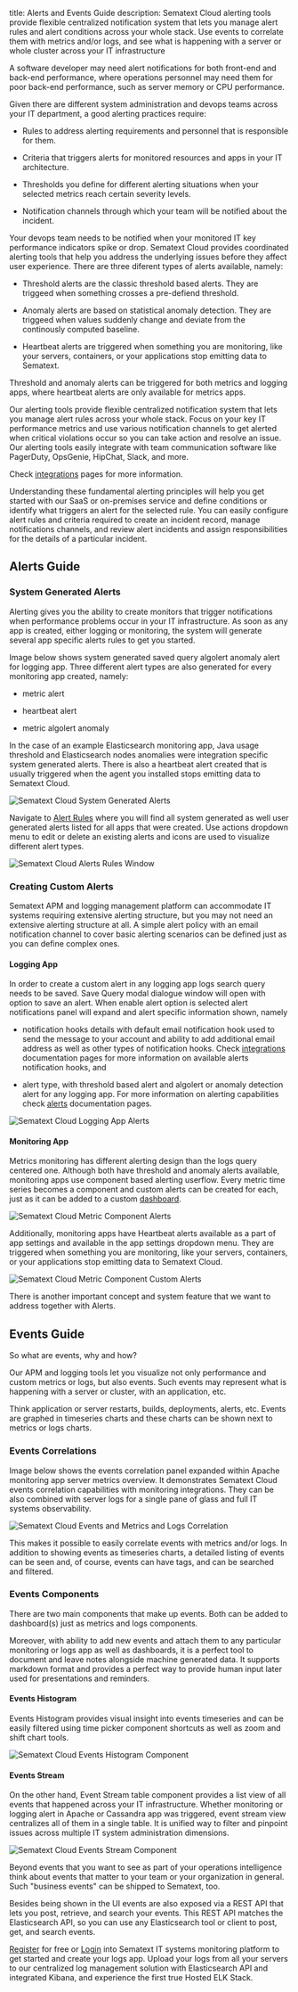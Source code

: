 title: Alerts and Events Guide
description: Sematext Cloud alerting tools provide flexible centralized notification system that lets you manage alert rules and alert conditions across your whole stack. Use events to correlate them with metrics and/or logs, and see what is happening with a server or whole cluster across your IT infrastructure 

A software developer may need alert notifications for both front-end and back-end performance, where operations personnel may need them for poor back-end performance, such as server memory or CPU performance.

Given there are different system administration and devops teams across your IT department, a good alerting practices require:

- Rules to address alerting requirements and personnel that is responsible for them.

- Criteria that triggers alerts for monitored resources and apps in your IT architecture.

- Thresholds you define for different alerting situations when your selected metrics reach certain severity levels. 

- Notification channels through which your team will be notified about the incident. 

Your devops team needs to be notified when your monitored IT key performance indicators spike or drop. Sematext Cloud provides coordinated alerting tools that help you address the underlying issues before they affect user experience. There are three diferent types of alerts available, namely: 

- Threshold alerts are the classic threshold based alerts. They are triggeed when something crosses a pre-defiend threshold.
 
- Anomaly alerts are based on statistical anomaly detection. They are triggeed when values suddenly change and deviate from the continously computed baseline. 

- Heartbeat alerts are triggered when something you are monitoring, like your servers, containers, or your applications stop emitting data to Sematext. 

Threshold and anomaly alerts can be triggered for both metrics and logging apps, where heartbeat alerts are only available for metrics apps.

Our alerting tools provide flexible centralized notification system that lets you manage alert rules across your whole stack. Focus on your key IT performance metrics and use various notification channels to get alerted when critical violations occur so you can take action and resolve an issue. Our alerting tools easily integrate with team communication software like PagerDuty, OpsGenie, HipChat, Slack, and more. 

Check [integrations](https://sematext.com/docs/integration/) pages for more information.

Understanding these fundamental alerting principles will help you get started with our SaaS or on-premises service and define conditions or identify what triggers an alert for the selected rule. You can easily configure alert rules and criteria required to create an incident record, manage notifications channels, and review alert incidents and assign responsibilities for the details of a particular incident.


## Alerts Guide

### System Generated Alerts

Alerting gives you the ability to create monitors that trigger notifications when performance problems occur in your IT infrastructure. As soon as any app is created, either logging or monitoring, the system will generate several app specific alerts rules to get you started. 

Image below shows system generated saved query algolert anomaly alert for logging app. Three different alert types are also generated for every monitoring app created, namely: 

- metric alert

- heartbeat alert

- metric algolert anomaly

In the case of an example Elasticsearch monitoring app, Java usage threshold and Elasticsearch nodes anomalies were integration specific system generated alerts. There is also a heartbeat alert created that is usually triggered when the agent you installed stops emitting data to Sematext Cloud.  

![Sematext Cloud System Generated Alerts](https://sematext.com/docs/images/guide/alerts-and-events/system-generated-alerts.png "Sematext Cloud System Generated Alerts")

Navigate to [Alert Rules](https://apps.sematext.com/ui/events/alerts/rules) where you will find all system generated as well user generated alerts listed for all apps that were created. Use actions dropdown menu to edit or delete an existing alerts and icons are used to visualize different alert types.

![Sematext Cloud Alerts Rules Window](https://sematext.com/docs/images/guide/alerts-and-events/alert-rules-window.png "Sematext Cloud Sematext Cloud Alerts Rules Window")

### Creating Custom Alerts

Sematext APM and logging management platform can accommodate IT systems requiring extensive alerting structure, but you may not need an extensive alerting structure at all. A simple alert policy with an email notification channel to cover basic alerting scenarios can be defined just as you can define complex ones.

#### Logging App

In order to create a custom alert in any logging app logs search query needs to be saved. Save Query modal dialogue window will open with option to save an alert. When enable alert option is selected alert notifications panel will expand and alert specific information shown, namely 

- notification hooks details with default email notification hook used to send the message to your account and ability to add additional email address as well as other types of notification hooks. Check [integrations](https://sematext.com/docs/integration/) documentation pages for more information on available alerts notification hooks, and

- alert type, with threshold based alert and algolert or anomaly detection alert for any logging app. For more information on alerting capabilities check [alerts](https://sematext.com/docs/alerts/) documentation pages.

![Sematext Cloud Logging App Alerts](https://sematext.com/docs/images/guide/alerts-and-events/logs-app-create-alert.png "Sematext Cloud Logging App Alerts")


#### Monitoring App

Metrics monitoring has different alerting design than the logs query centered one. Although both have threshold and anomaly alerts available, monitoring apps use component based alerting userflow. Every metric time series becomes a component and custom alerts can be created for each, just as it can be added to a custom [dashboard](https://sematext.com/docs/guide/dashboards-guide/).

![Sematext Cloud Metric Component Alerts](https://sematext.com/docs/images/guide/alerts-and-events/metric-component-alert.png "Sematext Cloud Metric Component Alerts")

Additionally, monitoring apps have Heartbeat alerts available as a part of app settings and available in the app settings dropdown menu. They are triggered when something you are monitoring, like your servers, containers, or your applications stop emitting data to Sematext Cloud.

![Sematext Cloud Metric Component Custom Alerts](https://sematext.com/docs/images/guide/alerts-and-events/create-heartbeat-alerts.png "Sematext Cloud Metric Component Custom Alerts")

There is another important concept and system feature that we want to address together with Alerts.

## Events Guide

So what are events, why and how?

Our APM and logging tools let you visualize not only performance and custom metrics or logs, but also events. Such events may represent what is happening with a server or cluster, with an application, etc. 

Think application or server restarts, builds, deployments, alerts, etc. Events are graphed in timeseries charts and these charts can be shown next to metrics or logs charts. 

### Events Correlations

Image below shows the events correlation panel expanded within Apache monitoring app server metrics overview. It demonstrates Sematext Cloud events correlation capabilities with monitoring integrations. They can be also combined with server logs for a single pane of glass and full IT systems observability.

![Sematext Cloud Events and Metrics and Logs Correlation](https://sematext.com/docs/images/guide/alerts-and-events//events-corellation-monitoring-app.png "Sematext Cloud Events and Metrics and Logs Correlation")

This makes it possible to easily correlate events with metrics and/or logs. In addition to showing events as timeseries charts, a detailed listing of events can be seen and, of course, events can have tags, and can be searched and filtered.

### Events Components

There are two main components that make up events. Both can be added to dashboard(s) just as metrics and logs components. 

Moreover, with ability to add new events and attach them to any particular monitoring or logs app as well as dashboards, it is a perfect tool to document and leave notes alongside machine generated data. It supports markdown format and provides a perfect way to provide human input later used for presentations and reminders. 

#### Events Histogram

Events Histogram provides visual insight into events timeseries and can be easily filtered using time picker component shortcuts as well as zoom and shift chart tools. 

![Sematext Cloud Events Histogram Component](https://sematext.com/docs/images/guide/alerts-and-events/add-events-component-time-series.png "Sematext Cloud Events Histogram Component")

#### Events Stream

On the other hand, Event Stream table component provides a list view of all events that happened across your IT infrastructure. Whether monitoring or logging alert in Apache or Cassandra app was triggered, event stream view centralizes all of them in a single table. It is unified way to filter and pinpoint issues across multiple IT system administration dimensions. 

![Sematext Cloud Events Stream Component](https://sematext.com/docs/images/guide/alerts-and-events/event-stream-component.png "Sematext Cloud Events Stream Component")

Beyond events that you want to see as part of your operations intelligence think about events that matter to your team or your organization in general. Such "business events" can be shipped to Sematext, too.

Besides being shown in the UI events are also exposed via a REST API that lets you post, retrieve, and search your events. This REST API matches the Elasticsearch API, so you can use any Elasticsearch tool or client to post, get, and search events.

[Register](https://apps.sematext.com/ui/registration) for free or [Login](https://apps.sematext.com/ui/login/) into Sematext IT systems monitoring platform to get started and create your logs app. Upload your logs from all your servers to our centralized log management solution with Elasticsearch API and integrated Kibana, and experience the first true Hosted ELK Stack. 

